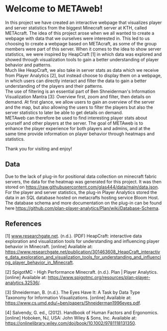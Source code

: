 # Welcome to METAweb!   
In this project we have created an interactive webpage that visualizes player and server statistics from the biggest Minecraft server at KTH, called METAcraft. The idea of this project arose when we all wanted to create a webpage with data that we ourselves were interested in. This led to us choosing to create a webpage based on METAcraft, as some of the group members were part of this server. When it comes to the idea to show server statistics, we were inspired by HeapCraft [1] in which data was explored and showed through visualization tools to gain a better understanding of player behavior and patterns.  
Much like HeapCraft, we also take in server stats as data which we receive from Player Analytics [2], but instead choose to display them on a webpage, in which users can directly interact and filter the data to gain a better understanding of the players and their patterns.  
The use of filtering is an essential part of Ben Shneiderman's Information Visualization Mantra [3]: Overview first, zoom and filter, then details on demand. At first glance, we allow users to gain an overview of the server and the map, but also allowing the users to filter the players but also the server statistics to later be able to get details on demand.  
METAweb can therefore be used to find interesting player stats about yourself and other players at the server. The goal of METAweb is to enhance the player experience for both players and admins, and at the same time provide information on player behavior through heatmaps and statistics. 

Thank you for visiting and enjoy!

## Data  
Due to the lack of plug-in for positional data collection on minecraft fabric servers, the data for the heatmap was generated for this project. It was then stored on https://raw.githubusercontent.com/glas444/data/main/data.json. 
For the player and server statistics, the plug-in Player Analytics stored the data in an SQL database hosted on metacrafts hosting service Bloom Host. The database schema and more documentation on the plug-in can be found here https://github.com/plan-player-analytics/Plan/wiki/Database-Schema. 



## References   
[1] www.researchgate.net. (n.d.). (PDF) HeapCraft: interactive data exploration and visualization tools for understanding and influencing player behavior in Minecraft. [online] Available at: https://www.researchgate.net/publication/301463608_HeapCraft_interactive_data_exploration_and_visualization_tools_for_understanding_and_influencing_player_behavior_in_Minecraft.

[2] SpigotMC - High Performance Minecraft. (n.d.). Plan | Player Analytics. [online] Available at: https://www.spigotmc.org/resources/plan-player-analytics.32536/.

[3] Shneiderman, B. (n.d.). The Eyes Have It: A Task by Data Type Taxonomy for Information Visualizations. [online] Available at: https://www.cs.umd.edu/~ben/papers/Shneiderman1996eyes.pdf.

[4] Salvendy, G. ed., (2012). Handbook of Human Factors and Ergonomics. [online] Hoboken, NJ, USA: John Wiley & Sons, Inc. Available at: https://onlinelibrary.wiley.com/doi/book/10.1002/9781118131350.
